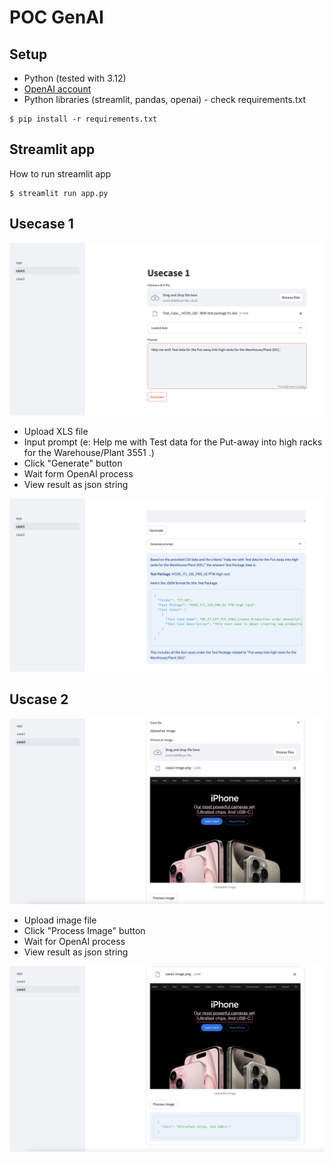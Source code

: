 # POC GenAI


## Setup
- Python (tested with 3.12)
- [OpenAI account](https://platform.openai.com/docs/overview)
- Python libraries (streamlit, pandas, openai) - check requirements.txt
```
$ pip install -r requirements.txt
```

## Streamlit app

How to run streamlit app

```
$ streamlit run app.py
```

## Usecase 1

![alt text](uc1-image1.png "Snapshot 1")

- Upload XLS file
- Input prompt (e: Help me with Test data for the Put-away into high racks for the Warehouse/Plant 3551 .)
- Click "Generate" button
- Wait form OpenAI process
- View result as json string

![alt text](uc1-image2.png "Snapshot 2")

## Uscase 2

![alt text](uc2-image1.png "Snapshot 1")

- Upload image file
- Click "Process Image" button
- Wait for OpenAI process 
- View result as json string

![alt text](uc2-image2.png "Snapshot 2")
